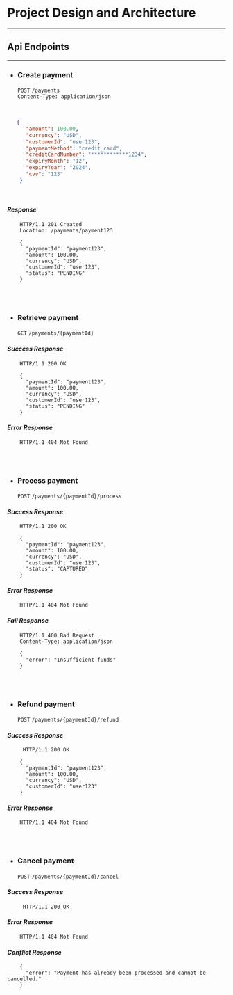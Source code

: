 # Project Design and Architecture  

--- 

## Api Endpoints

---

- ### Create payment 

    `POST` `/payments`   
    `Content-Type: application/json`

<br>

```json
   {
      "amount": 100.00,
      "currency": "USD",
      "customerId": "user123",
      "paymentMethod": "credit_card",
      "creditCardNumber": "************1234",
      "expiryMonth": "12",
      "expiryYear": "2024",
      "cvv": "123"
    }
```

<br>

#### *Response*

```text
    HTTP/1.1 201 Created
    Location: /payments/payment123

    {
      "paymentId": "payment123",
      "amount": 100.00,
      "currency": "USD",
      "customerId": "user123",
      "status": "PENDING"
    }
```

<br>
<br>

- ### Retrieve payment

    `GET` `/payments/{paymentId}`

#### *Success Response*

```text
    HTTP/1.1 200 OK

    {
      "paymentId": "payment123",
      "amount": 100.00,
      "currency": "USD",
      "customerId": "user123",
      "status": "PENDING"
    }
```

#### *Error Response*

```text
    HTTP/1.1 404 Not Found
```

<br>
<br>

- ### Process payment

    `POST` `/payments/{paymentId}/process`

#### *Success Response*

```text
    HTTP/1.1 200 OK

    {
      "paymentId": "payment123",
      "amount": 100.00,
      "currency": "USD",
      "customerId": "user123",
      "status": "CAPTURED"
    }
```

#### *Error Response* 

```text
    HTTP/1.1 404 Not Found
```

#### *Fail Response*

```text
    HTTP/1.1 400 Bad Request
    Content-Type: application/json
    
    {
      "error": "Insufficient funds"
    }
```

<br>
<br>

- ### Refund payment

    `POST` `/payments/{paymentId}/refund`

#### *Success Response*

```text
     HTTP/1.1 200 OK

    {
      "paymentId": "payment123",
      "amount": 100.00,
      "currency": "USD",
      "customerId": "user123"
    }
```

#### *Error Response*

```text
    HTTP/1.1 404 Not Found
```

<br>
<br>

- ### Cancel payment 
    
    `POST` `/payments/{paymentId}/cancel`

#### *Success Response*

```text
     HTTP/1.1 200 OK
```

#### *Error Response*

```text
    HTTP/1.1 404 Not Found
```

#### *Conflict Response*

```text
    {
      "error": "Payment has already been processed and cannot be cancelled."
    }
```











